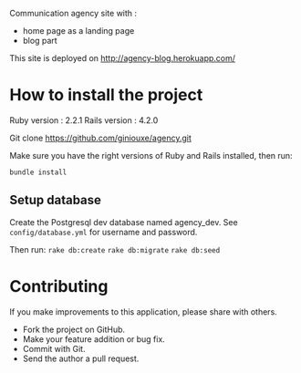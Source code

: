 Communication agency site with :
- home page as a landing page
- blog part

This site is deployed on http://agency-blog.herokuapp.com/

# How to install the project

Ruby version : 2.2.1
Rails version : 4.2.0

Git clone https://github.com/giniouxe/agency.git

Make sure you have the right versions of Ruby and Rails installed, then run:

`bundle install`

## Setup database

Create the Postgresql dev database named agency_dev.
See `config/database.yml` for username and password.

Then run:
`rake db:create`
`rake db:migrate`
`rake db:seed`

# Contributing

If you make improvements to this application, please share with others.

- Fork the project on GitHub.
- Make your feature addition or bug fix.
- Commit with Git.
- Send the author a pull request.
